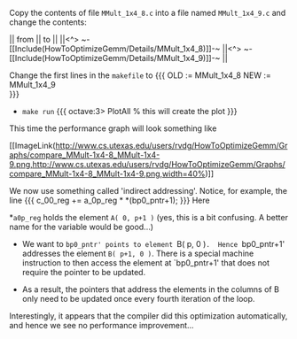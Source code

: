 Copy the contents of file `MMult_1x4_8.c` into a file named `MMult_1x4_9.c` and change the contents:

 || from || to ||
 ||<^> ~-[[Include(HowToOptimizeGemm/Details/MMult_1x4_8)]]-~ ||<^> ~-[[Include(HowToOptimizeGemm/Details/MMult_1x4_9)]]-~ ||

Change the first lines in the `makefile` to
    {{{
OLD  := MMult_1x4_8
NEW  := MMult_1x4_9     
}}}
 * `make run`
  {{{ 
octave:3> PlotAll        % this will create the plot
}}}

This time the performance graph will look something like

[[ImageLink(http://www.cs.utexas.edu/users/rvdg/HowToOptimizeGemm/Graphs/compare_MMult-1x4-8_MMult-1x4-9.png,http://www.cs.utexas.edu/users/rvdg/HowToOptimizeGemm/Graphs/compare_MMult-1x4-8_MMult-1x4-9.png,width=40%)]]

We now use something called 'indirect addressing'.   Notice, for example, the line 
{{{
    c_00_reg += a_0p_reg * *(bp0_pntr+1);
}}}
Here 

 *`a0p_reg` holds the element `A( 0, p+1 )`  (yes, this is a bit confusing.  A better name for the variable would be good...)

 * We want to `bp0_pntr' points to element `B( p, 0 )`.  Hence `bp0_pntr+1' addresses the element `B( p+1, 0 )`.  There is a special machine instruction to then access the element at `bp0_pntr+1' that does not require the pointer to be updated.

 * As a result, the pointers that address the elements in the columns of B only need to be updated once every fourth iteration of the loop.

Interestingly, it appears that the compiler did this optimization automatically, and hence we see no performance improvement...
